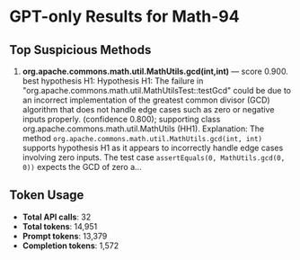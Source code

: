 # GPT-only Results for Math-94

## Top Suspicious Methods

1. **org.apache.commons.math.util.MathUtils.gcd(int,int)** — score 0.900. best hypothesis H1: Hypothesis H1: The failure in "org.apache.commons.math.util.MathUtilsTest::testGcd" could be due to an incorrect implementation of the greatest common divisor (GCD) algorithm that does not handle edge cases such as zero or negative inputs properly. (confidence 0.800); supporting class org.apache.commons.math.util.MathUtils (HH1).
    Explanation: The method `org.apache.commons.math.util.MathUtils.gcd(int, int)` supports hypothesis H1 as it appears to incorrectly handle edge cases involving zero inputs. The test case `assertEquals(0, MathUtils.gcd(0, 0))` expects the GCD of zero a...


## Token Usage

- **Total API calls**: 32
- **Total tokens**: 14,951
- **Prompt tokens**: 13,379
- **Completion tokens**: 1,572

